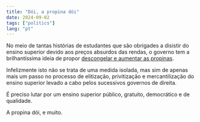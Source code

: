 ```yaml
---
title: "Dói, a propina dói"
date: 2024-09-02
tags: ["politics"]
lang: "pt"
---
```


No meio de tantas histórias de estudantes que são obrigades a disistir do ensino superior
devido aos preços absurdos das rendas, o governo tem a brilhantíssima ideia de propor
[descongelar e aumentar as propinas](https://www.rtp.pt/noticias/economia/governo-quer-descongelar-as-propinas-no-ensino-superior_v1597033).

Infelizmente isto não se trata de uma medida isolada, mas sim de apenas mais um passo
no processo de elitização, privitização e mercantilização do ensino superior levado a
cabo pelos sucessivos governos de direita.

É preciso lutar por um ensino superior público, gratuito, democrático e de qualidade.

A propina dói, e muito.

